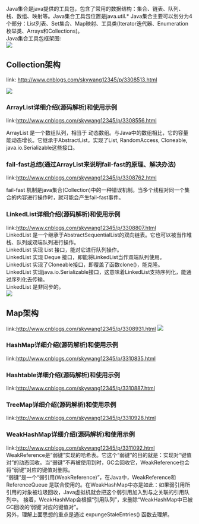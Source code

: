 Java集合是java提供的工具包，包含了常用的数据结构：集合、链表、队列、栈、数组、映射等。Java集合工具包位置是java.util.*
Java集合主要可以划分为4个部分：List列表、Set集合、Map映射、工具类(Iterator迭代器、Enumeration枚举类、Arrays和Collections)。  
Java集合工具包框架图:  
![](http://images.cnitblog.com/blog/497634/201309/08171028-a5e372741b18431591bb577b1e1c95e6.jpg)

## Collection架构
link: <http://www.cnblogs.com/skywang12345/p/3308513.html>   

![](http://images.cnitblog.com/blog/497634/201309/08172429-1ecddb7a87e347369ffc7c1c30f18396.jpg)  

### ArrayList详细介绍(源码解析)和使用示例
link:<http://www.cnblogs.com/skywang12345/p/3308556.html>

ArrayList 是一个数组队列，相当于 动态数组。与Java中的数组相比，它的容量能动态增长。它继承于AbstractList，实现了List, RandomAccess, Cloneable, java.io.Serializable这些接口。

###  fail-fast总结(通过ArrayList来说明fail-fast的原理、解决办法)
link:<http://www.cnblogs.com/skywang12345/p/3308762.html>  

fail-fast 机制是java集合(Collection)中的一种错误机制。当多个线程对同一个集合的内容进行操作时，就可能会产生fail-fast事件。

### LinkedList详细介绍(源码解析)和使用示例
link:<http://www.cnblogs.com/skywang12345/p/3308807.html>   
LinkedList 是一个继承于AbstractSequentialList的双向链表。它也可以被当作堆栈、队列或双端队列进行操作。  
LinkedList 实现 List 接口，能对它进行队列操作。  
LinkedList 实现 Deque 接口，即能将LinkedList当作双端队列使用。  
LinkedList 实现了Cloneable接口，即覆盖了函数clone()，能克隆。  
LinkedList 实现java.io.Serializable接口，这意味着LinkedList支持序列化，能通过序列化去传输。  
LinkedList 是非同步的。  
![](http://images.cnitblog.com/blog/497634/201401/272345393446232.jpg)  

## Map架构
link:<http://www.cnblogs.com/skywang12345/p/3308931.html>
![](http://images.cnitblog.com/blog/497634/201309/08221402-aa63b46891d0466a87e54411cd920237.jpg)

### HashMap详细介绍(源码解析)和使用示例
link:<http://www.cnblogs.com/skywang12345/p/3310835.html>

### Hashtable详细介绍(源码解析)和使用示例
link:<http://www.cnblogs.com/skywang12345/p/3310887.html>

### TreeMap详细介绍(源码解析)和使用示例
link:<http://www.cnblogs.com/skywang12345/p/3310928.html>

### WeakHashMap详细介绍(源码解析)和使用示例
link:<http://www.cnblogs.com/skywang12345/p/3311092.html>
 WeakReference是“弱键”实现的哈希表。它这个“弱键”的目的就是：实现对“键值对”的动态回收。当“弱键”不再被使用到时，GC会回收它，WeakReference也会将“弱键”对应的键值对删除。  
    “弱键”是一个“弱引用(WeakReference)”，在Java中，WeakReference和ReferenceQueue 是联合使用的。在WeakHashMap中亦是如此：如果弱引用所引用的对象被垃圾回收，Java虚拟机就会把这个弱引用加入到与之关联的引用队列中。 接着，WeakHashMap会根据“引用队列”，来删除“WeakHashMap中已被GC回收的‘弱键’对应的键值对”。  
    另外，理解上面思想的重点是通过 expungeStaleEntries() 函数去理解。
    